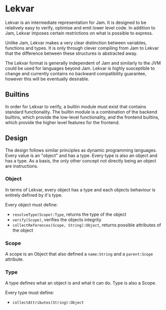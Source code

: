 # Lekvar

Lekvar is an intermediate representation for Jam. It is designed to be relatively easy to verify, optimise and emit lower level code. In addition to Jam, Lekvar imposes certain restrictions on what is possible to express.

Unlike Jam, Lekvar makes a very clear distinction between variables, functions and types. It is only through clever compiling from Jam to Lekvar that the difference between these structures is abstracted away.

The Lekvar format is generally independent of Jam and similarly to the JVM could be used for languages beyond Jam. Lekvar is highly susceptible to change and currently contains no backward compatibility guarantee, however this will be eventually desirable.

## Builtins

In order for Lekvar to verify, a builtin module must exist that contains standard functionality. The builtin module is a combination of the backend builtins, which provide the low-level functionality, and the frontend builtins, which provide the higher level features for the frontend.

## Design

The design follows similar principles as dynamic programming languages. Every value is an "object" and has a type. Every type is also an object and has a type. As a basis, the only other concept not directly being an object are instructions.

### Object

In terms of Lekvar, every object has a type and each objects behaviour is entirely defined by it's type.

Every object must define:
* `resolveType(Scope):Type`, returns the type of the object
* `verify(Scope)`, verifies the objects integrity
* `collectReferences(Scope, String):Object`, returns possible attributes of the object

### Scope

A scope is an Object that also defined a `name:String` and a `parent:Scope` attribute.

### Type

A type defines what an object is and what it can do. Type is also a Scope.

Every type must define:
* `collectAttributes(String):Object`

